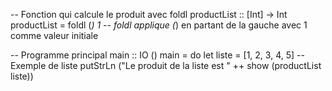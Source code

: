 -- Fonction qui calcule le produit avec foldl
productList :: [Int] -> Int
productList = foldl (*) 1   -- foldl applique (*) en partant de la gauche avec 1 comme valeur initiale

-- Programme principal
main :: IO ()
main = do
    let liste = [1, 2, 3, 4, 5]  -- Exemple de liste
    putStrLn ("Le produit de la liste est " ++ show (productList liste))
